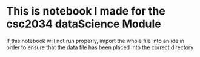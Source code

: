 # This is notebook I made for the csc2034 dataScience Module
If this notebook will not run properly, import the whole file into an ide in order to ensure 
that the data file has been placed into the correct directory 
